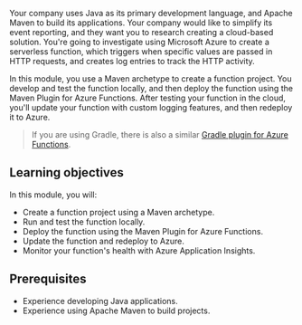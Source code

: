 Your company uses Java as its primary development language, and Apache Maven to build its applications. Your company would like to simplify its event reporting, and they want you to research creating a cloud-based solution. You're going to investigate using Microsoft Azure to create a serverless function, which triggers when specific values are passed in HTTP requests, and creates log entries to track the HTTP activity.

In this module, you use a Maven archetype to create a function project. You develop and test the function locally, and then deploy the function using the Maven Plugin for Azure Functions. After testing your function in the cloud, you'll update your function with custom logging features, and then redeploy it to Azure.

> If you are using Gradle, there is also a similar [Gradle plugin for Azure Functions](https://github.com/microsoft/azure-gradle-plugins).

## Learning objectives

In this module, you will:

- Create a function project using a Maven archetype.
- Run and test the function locally.
- Deploy the function using the Maven Plugin for Azure Functions.
- Update the function and redeploy to Azure.
- Monitor your function's health with Azure Application Insights.

## Prerequisites

- Experience developing Java applications.
- Experience using Apache Maven to build projects.
